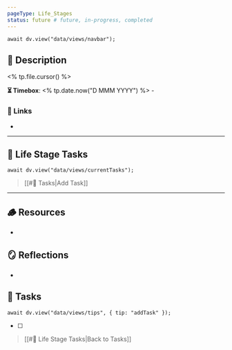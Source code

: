 ```yaml
---
pageType: Life_Stages
status: future # future, in-progress, completed
---
```


```dataviewjs
await dv.view("data/views/navbar");
```

## 📄 Description

<% tp.file.cursor() %>

<!-- Timebox: <start_date> - <end_date> -->

**⏳ Timebox**: <% tp.date.now("D MMM YYYY") %> - 

### 🔗 Links

- 

---

## 📝 Life Stage Tasks

```dataviewjs
await dv.view("data/views/currentTasks");
```

> [[#📝 Tasks|Add Task]]

---

## 🪵 Resources

- 

## 🪞 Reflections

- 

## 📝 Tasks

```dataviewjs
await dv.view("data/views/tips", { tip: "addTask" });
```

- [ ] 

> [[#📝 Life Stage Tasks|Back to Tasks]]

